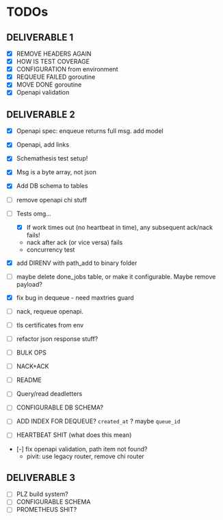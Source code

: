 # TODOs

## DELIVERABLE 1

- [x] REMOVE HEADERS AGAIN
- [x] HOW IS TEST COVERAGE
- [x] CONFIGURATION from environment
- [x] REQUEUE FAILED goroutine
- [x] MOVE DONE goroutine
- [x] Openapi validation

## DELIVERABLE 2

- [x] Openapi spec: enqueue returns full msg. add model
- [x] Openapi, add links

- [x] Schemathesis test setup!
- [x] Msg is a byte array, not json
- [x] Add DB schema to tables
- [ ] remove openapi chi stuff
- [ ] Tests omg...
  - [x] If work times out (no heartbeat in time), any subsequent ack/nack fails!
  - nack after ack (or vice versa) fails
  - concurrency test
- [x] add DIRENV with path_add to binary folder
- [ ] maybe delete done_jobs table, or make it configurable. Maybe remove payload?
- [x] fix bug in dequeue - need maxtries guard
- [ ] nack, requeue openapi.
- [ ] tls certificates from env
- [ ] refactor json response stuff?
- [ ] BULK OPS
- [ ] NACK+ACK
- [ ] README
- [ ] Query/read deadletters
- [ ] CONFIGURABLE DB SCHEMA?
- [ ] ADD INDEX FOR DEQUEUE? `created_at` ? maybe `queue_id`
- [ ] HEARTBEAT SHIT (what does this mean)

- [-] fix openapi validation, path item not found?
  - pivit: use legacy router, remove chi router

## DELIVERABLE 3

- [ ] PLZ build system?
- [ ] CONFIGURABLE SCHEMA
- [ ] PROMETHEUS SHIT?
